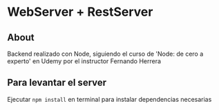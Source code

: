 # WebServer + RestServer

## About

Backend realizado con Node, siguiendo el curso de 'Node: de cero a experto' en Udemy por el instructor Fernando Herrera 

## Para levantar el server

Ejecutar ```npm install``` en terminal para instalar dependencias necesarias